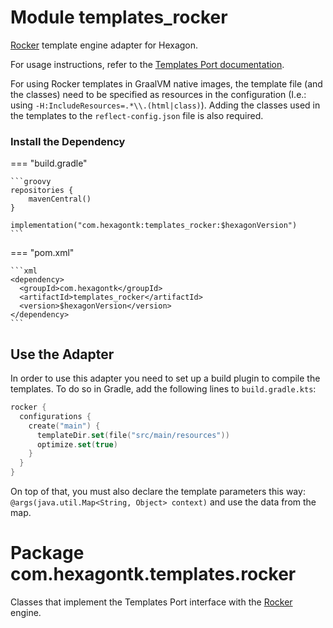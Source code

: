 
# Module templates_rocker
[Rocker] template engine adapter for Hexagon.

For usage instructions, refer to the [Templates Port documentation](/templates/).

For using Rocker templates in GraalVM native images, the template file (and the classes) need to be
specified as resources in the configuration (I.e.: using `-H:IncludeResources=.*\\.(html|class)`).
Adding the classes used in the templates to the `reflect-config.json` file is also required.

[Rocker]: https://github.com/fizzed/rocker

### Install the Dependency

=== "build.gradle"

    ```groovy
    repositories {
        mavenCentral()
    }

    implementation("com.hexagontk:templates_rocker:$hexagonVersion")
    ```

=== "pom.xml"

    ```xml
    <dependency>
      <groupId>com.hexagontk</groupId>
      <artifactId>templates_rocker</artifactId>
      <version>$hexagonVersion</version>
    </dependency>
    ```

## Use the Adapter
In order to use this adapter you need to set up a build plugin to compile the templates. To do so in
Gradle, add the following lines to `build.gradle.kts`:

```kotlin
rocker {
  configurations {
    create("main") {
      templateDir.set(file("src/main/resources"))
      optimize.set(true)
    }
  }
}
```

On top of that, you must also declare the template parameters this way:
`@args(java.util.Map<String, Object> context)` and use the data from the map.

# Package com.hexagontk.templates.rocker
Classes that implement the Templates Port interface with the [Rocker] engine.
